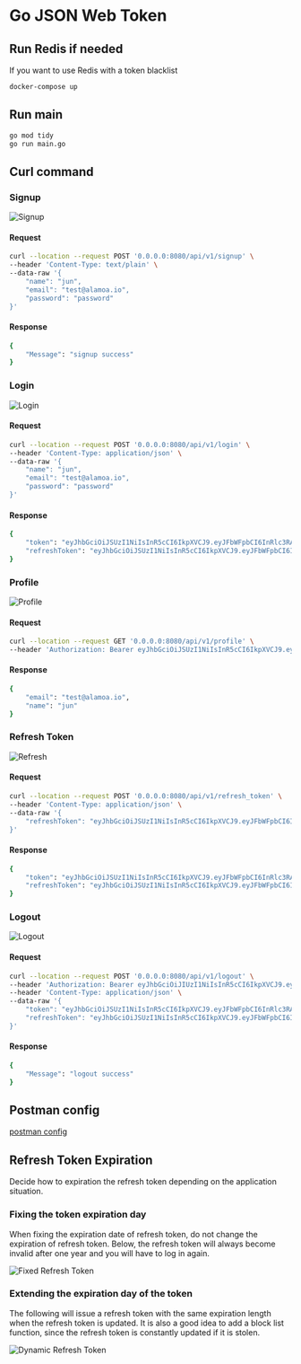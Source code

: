 # Go JSON Web Token

##  Run Redis if needed

If you want to use Redis with a token blacklist

```bash
docker-compose up
```

## Run main

```bash
go mod tidy
go run main.go
```


## Curl command

### Signup

![Signup](./docs/signup.png)

#### Request
```bash
curl --location --request POST '0.0.0.0:8080/api/v1/signup' \
--header 'Content-Type: text/plain' \
--data-raw '{
    "name": "jun",
    "email": "test@alamoa.io",
    "password": "password"
}'
```
#### Response

```bash
{
    "Message": "signup success"
}
```

### Login

![Login](./docs/login.png)

#### Request

```bash
curl --location --request POST '0.0.0.0:8080/api/v1/login' \
--header 'Content-Type: application/json' \
--data-raw '{
    "name": "jun",
    "email": "test@alamoa.io",
    "password": "password"
}'
```

#### Response

```bash
{
    "token": "eyJhbGciOiJSUzI1NiIsInR5cCI6IkpXVCJ9.eyJFbWFpbCI6InRlc3RAYWxhbW9hLmlvIiwiYXVkIjoiaHR0cHM6Ly9hcGkuYWxhbW9hLmlvIiwiZXhwIjoxNzAzNzA4MDQ1LCJpYXQiOjE3MDM3MDc5ODUsImlzcyI6Imh0dHBzOi8vaWRwLmFsYW1vYS5pbyIsInN1YiI6IkFjY2Vzc1Rva2VuIn0.Qdn9o8evufrjkb4izNhBJEGQyWIrnJ0rCbIOlgK-yp4FVpHavgoZOEhWTYt64vig9yTALZ6PF_vvwmnUk-TH68OaBQQuPXFK2g4aGIauf1-cR2_QKbf3ut8DvFD0ZFQfClCv84Y1cBvtAGXJd8BoqBVUjE3cNPD9GFRZUdM7ElSK_8nlVVc0VzQO3-17RbzBk2SWGtvAvLiSCuHL3Xbhvqwo6AVsFNw4LfqaKQiaa26coeKSnEYslMEIDnFt4etryoOpPsAc2jwu3KjwxfR8U3CGxRqt-2N1F4_JcIkdoY17ROaRxZx21JibFRL2-Ch1MK7gxvZ-7UlWBhuk8VuHow",
    "refreshToken": "eyJhbGciOiJSUzI1NiIsInR5cCI6IkpXVCJ9.eyJFbWFpbCI6InRlc3RAYWxhbW9hLmlvIiwiYXVkIjoiaHR0cHM6Ly9hcGkuYWxhbW9hLmlvIiwiZXhwIjoxNzAzNzExNTg1LCJqdGkiOiJlMzg1MGJkMi1hYzhkLTRjOTItODY0MS05NDgxOTc0MGQ4NTciLCJpYXQiOjE3MDM3MDc5ODUsImlzcyI6Imh0dHBzOi8vaWRwLmFsYW1vYS5pbyIsInN1YiI6IkFjY2Vzc1Rva2VuIn0.G78kV1gk79fB4eAWNBRRMvu8o6iHdoP1V3RtUWg1pes3HSObrK1hrIdxrzMui8knN7i54w0a3cHhdHoW9zdFdu3QERKdmlJUsYmPPbitrfNAZs2dh--oOrYdrDIRA6d0nrnXcbPwRDUk5AoP2or7aw-ZwkwLEG-tJaEXTMomVBYYNTkqkLljlHM7PoOjs85jdFaXBmsnZGqnMpKtbBPXnWv3uiuISSSxjSH8rZH20iuhMFyoKUlw4qdayg4ejahOXV25sKgd5UfyFiapIbC8uf5lyA9iMGVRcqdeFzWO1bg0sADAjwg_gRt9nWHUggatkMaIjoRK8FW0qdO8-ROxgQ"
}
```

### Profile

![Profile](./docs/profile.png)

#### Request
```bash
curl --location --request GET '0.0.0.0:8080/api/v1/profile' \
--header 'Authorization: Bearer eyJhbGciOiJSUzI1NiIsInR5cCI6IkpXVCJ9.eyJFbWFpbCI6InRlc3RAYWxhbW9hLmlvIiwiYXVkIjoiaHR0cHM6Ly9hcGkuYWxhbW9hLmlvIiwiZXhwIjoxNzAzNzA4MTI3LCJpYXQiOjE3MDM3MDgwNjcsImlzcyI6Imh0dHBzOi8vaWRwLmFsYW1vYS5pbyIsInN1YiI6IkFjY2Vzc1Rva2VuIn0.eudAhqCDaZWyyp8C1P-mQNlUqF5G4P7xe_vNCrKg8175kse51TTrDCzoBMpkrBrCIvU09vpHoXZZbDpkKlId_U9dNjfPQuDaK1fkrrBvvqENjYe_a9KdIhVXBaStr4_CGryTraYgKMqcE-xaDCYW0WvbAV6sdu4AS4Nx-D_Wl8au7XMfAyfSDsm8szwHMmgDu2L1NBSSbU8rzM_vVRoPTsRnG7w9q44h-eBw03KwK1hKg9qcfIKoUM334cOqn7YM1wE2z0sd-42CoLPbrARyrzbIIK-p-aap2tKrfLF2tGw6Xim9J7k41uSveulILBmCnhqUX7xSTQ6Qo9sp9NV4-g'``
```

#### Response

```bash
{
    "email": "test@alamoa.io",
    "name": "jun"
}
```

###  Refresh Token

![Refresh](./docs/refresh.png)

#### Request

```bash
curl --location --request POST '0.0.0.0:8080/api/v1/refresh_token' \
--header 'Content-Type: application/json' \
--data-raw '{
    "refreshToken": "eyJhbGciOiJSUzI1NiIsInR5cCI6IkpXVCJ9.eyJFbWFpbCI6InRlc3RAYWxhbW9hLmlvIiwiYXVkIjoiaHR0cHM6Ly9hcGkuYWxhbW9hLmlvIiwiZXhwIjoxNzAzNzExODMzLCJqdGkiOiJmNmJiMjM2ZS00NWFkLTQ0MDgtOWE4Zi1mNDU4ZDQ0MDcxZDgiLCJpYXQiOjE3MDM3MDgyMzMsImlzcyI6Imh0dHBzOi8vaWRwLmFsYW1vYS5pbyIsInN1YiI6IkFjY2Vzc1Rva2VuIn0.HzjoOoe7FJrW6QLUvQHEIlXxSrYnGcCExTmxA_MyXMrQt8e8jCKN8lTEMERg037XMql3rwoly4arf2DVHroFGE1A8W8Dmq4Z8_1nWVhlxFzKo5zT8verCVtoyJ5PXOPiqjkToRZQXARwUOeSqkZwM_3fX587lLMVOK6PXDGskG4vxPStYOnl3-wPZqybPAyAQcNzfgkpSOMc9d_GSrviZok0iRPD8h7vvERtRfyl5mP9qb20cOS8Nog8GWdGEs_Pe7skuh5z3992MSjd_UEkHIWWlz1uGApDMsHqDrG-JZfb0mQiAUJ8Wny4-FbpkylFuLOLGNDyrwR24ZkL13vCrA"
}'
```

#### Response

```bash
{
    "token": "eyJhbGciOiJSUzI1NiIsInR5cCI6IkpXVCJ9.eyJFbWFpbCI6InRlc3RAYWxhbW9hLmlvIiwiYXVkIjoiaHR0cHM6Ly9hcGkuYWxhbW9hLmlvIiwiZXhwIjoxNzAzNzA4MzEyLCJpYXQiOjE3MDM3MDgyNTIsImlzcyI6Imh0dHBzOi8vaWRwLmFsYW1vYS5pbyIsInN1YiI6IkFjY2Vzc1Rva2VuIn0.J7UOuAeCmr-ySAlw8jGzYV2-_WIWuQLR0bgkw1S9Qxec16qtgGzGWA5hY-f_qPAtbikvvKfieBTWn3g2bNb5AlnC9o7Sh4gDyBkJ_TYU_4LblNReb_g61HDFg2OYWWaWVcmuo-l-KLaVWEVWJLvZt-bF_RflCTyA24YiNvJ4mu0N_a_HRvz9ILju8tFoabzqsn7arVnCgzYIFBJT_gXg21BYPgXiaToea5wLY6rfuInPVkYmqLrlSKGaucCQqvgsyaJgbcOXkGwscBq_5rGDcYtPvOwAg253tD6wTFdecKJe37aJ-O72vs03zpBONkCPWW59nRUvWnTajqXiAYlBBA",
    "refreshToken": "eyJhbGciOiJSUzI1NiIsInR5cCI6IkpXVCJ9.eyJFbWFpbCI6InRlc3RAYWxhbW9hLmlvIiwiYXVkIjoiaHR0cHM6Ly9hcGkuYWxhbW9hLmlvIiwiZXhwIjoxNzAzNzExODMzLCJqdGkiOiI2ZjhhOWM2OC1mODIzLTQxNzMtODQwMi05NmIxMWE1MGEzYjIiLCJpYXQiOjE3MDM3MDgyNTIsImlzcyI6Imh0dHBzOi8vaWRwLmFsYW1vYS5pbyIsInN1YiI6IkFjY2Vzc1Rva2VuIn0.ZPlVOgr-GTC9VW3E62zoRPrlra_F4zbvoiqF-2WuHaboirTU3Q-EX9u5ODYltY9Q_09EYlNZByLqBydQPBQ4XOChIXT_zjKjEq8wYL2To3PnAUOAtjfugsl2A0NtI66DwM0jkF21Bnplv1zkCkPFVlMjgU5yZFZqoEpP94kr_yuMJQhyhvF3enXzVeC8ev4TmCDebuuF5r8U5kEpKr2CabWFqf07aXlrH8va2JbNI3FLuZNgYcZhbdPpy0ZcuL6jtxJswytzFD8oMIsYFLoFozl9u0wsWUs9MTsd21w2dgcv6HeRi8YFfpl50HUUOTS7gwtWz5KqSmqL1td4nKyGQw"
}
```

###  Logout

![Logout](./docs/logout.png)

#### Request

```bash
curl --location --request POST '0.0.0.0:8080/api/v1/logout' \
--header 'Authorization: Bearer eyJhbGciOiJIUzI1NiIsInR5cCI6IkpXVCJ9.eyJFbWFpbCI6InNha2FpanVuc29jY2VyQGdtYWlsLmNvbSIsImV4cCI6MTcwMzQ4ODkyNSwiaXNzIjoiQXV0aFNlcnZpY2UifQ.czZGRRK1-EO9_Gy65FdMkAXTPwJpcQw-uRjwJoFr_Gc' \
--header 'Content-Type: application/json' \
--data-raw '{
    "token": "eyJhbGciOiJSUzI1NiIsInR5cCI6IkpXVCJ9.eyJFbWFpbCI6InRlc3RAYWxhbW9hLmlvIiwiYXVkIjoiaHR0cHM6Ly9hcGkuYWxhbW9hLmlvIiwiZXhwIjoxNzAzNjQzNjE0LCJpYXQiOjE3MDM2NDM1NTQsImlzcyI6Imh0dHBzOi8vaWRwLmFsYW1vYS5pbyIsInN1YiI6IkFjY2Vzc1Rva2VuIn0.eGafi413sjONz_RhXaUsHlGV8-x1e32tw6QYYj4rM_cS-DEnaLu0P1A13Bf2eH5VCdkGIObZpPXauWts4C2NWqnOGtTTxj4dGdkOnoRB_a6rKqvODk0hNq-blZvpdJAgANRmprRvbYziZvYXmYTEu9yH904o_xW6YvBEboPBAhX244eLrUREaCxzXdjwKtQ2oXhH5wUcRVe6Z6wpo2EBZXe1JVlY9JGU6aO3P8tVYQsL9ou0dyD6nUAMZ6CS38ltVCJbAORhNR8xZKAqG_7uy75xOX24tuZgR6CzdnNu1r6qTezvghfrChmeaCmLt4jVR3vx9ZNLy6tc9EdAIzyJBA",
    "refreshToken": "eyJhbGciOiJSUzI1NiIsInR5cCI6IkpXVCJ9.eyJFbWFpbCI6InRlc3RAYWxhbW9hLmlvIiwiYXVkIjoiaHR0cHM6Ly9hcGkuYWxhbW9hLmlvIiwiZXhwIjoxNzAzNjQ3MTU0LCJqdGkiOiI3YTcyNTM1ZS1lZmZkLTRmMzgtYjUxMy05NzZiNTExMTg4YzAiLCJpYXQiOjE3MDM2NDM1NTQsImlzcyI6Imh0dHBzOi8vaWRwLmFsYW1vYS5pbyIsInN1YiI6IkFjY2Vzc1Rva2VuIn0.VVq2tFyp7yml18aCkVknnLX85dhPw1buMNAHLElHxziCSUJ0srkCNj11m4OLxW-f3qzJX6xjwVQ5m6oZUy14aTKKUrjT1ifM9_c6_jkIpSnAA3x17QKLlLzytE2cuQfagliRBffa7njZ-QhjwFuPoPsE2w5AqoQacuTt2wUFRSV2p2tzlklz6vhbUHWRGJjNLyZOSxFaydGw8vPatj860dBRh1mcXOLDMSzE90tEvKL-k1mBeUg-qaQIeVtkvY5nr5RrVL3JrQf9_ztsL1I_sXisj-rr_RetMR8Jg7Q_v7Aj2T8pEw2uCoW5dFImRN8ATj7uJXgcamynfoFuLbsW2w"
}'
```

#### Response

```bash
{
    "Message": "logout success"
}
```

## Postman config

[postman config](docs/json_web_token.postman_collection.json)

## Refresh Token Expiration

Decide how to expiration the refresh token depending on the application situation.

### Fixing the token expiration day

When fixing the expiration date of refresh token, do not change the expiration of refresh token. 
Below, the refresh token will always become invalid after one year and you will have to log in again.

![Fixed Refresh Token](./docs/refresh_token1.png)

### Extending the expiration day of the token

The following will issue a refresh token with the same expiration length when the refresh token is updated. 
It is also a good idea to add a block list function, since the refresh token is constantly updated if it is stolen.

![Dynamic Refresh Token](./docs/refresh_token2.png)
